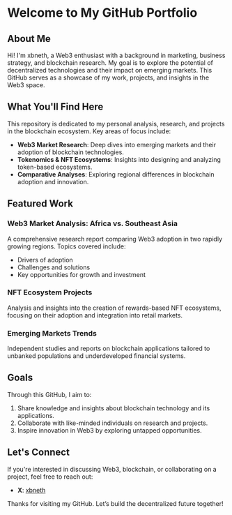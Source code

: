 # Welcome to My GitHub Portfolio

## About Me
Hi! I'm xbneth, a Web3 enthusiast with a background in marketing, business strategy, and blockchain research. My goal is to explore the potential of decentralized technologies and their impact on emerging markets. This GitHub serves as a showcase of my work, projects, and insights in the Web3 space.

## What You'll Find Here
This repository is dedicated to my personal analysis, research, and projects in the blockchain ecosystem. Key areas of focus include:
- **Web3 Market Research**: Deep dives into emerging markets and their adoption of blockchain technologies.
- **Tokenomics & NFT Ecosystems**: Insights into designing and analyzing token-based ecosystems.
- **Comparative Analyses**: Exploring regional differences in blockchain adoption and innovation.

## Featured Work
### **Web3 Market Analysis: Africa vs. Southeast Asia**
A comprehensive research report comparing Web3 adoption in two rapidly growing regions. Topics covered include:
- Drivers of adoption
- Challenges and solutions
- Key opportunities for growth and investment

### **NFT Ecosystem Projects**
Analysis and insights into the creation of rewards-based NFT ecosystems, focusing on their adoption and integration into retail markets.

### **Emerging Markets Trends**
Independent studies and reports on blockchain applications tailored to unbanked populations and underdeveloped financial systems.

## Goals
Through this GitHub, I aim to:
1. Share knowledge and insights about blockchain technology and its applications.
2. Collaborate with like-minded individuals on research and projects.
3. Inspire innovation in Web3 by exploring untapped opportunities.

## Let's Connect
If you're interested in discussing Web3, blockchain, or collaborating on a project, feel free to reach out:
- **X**: [xbneth](https://x.com/xbneth)

Thanks for visiting my GitHub. Let’s build the decentralized future together!
